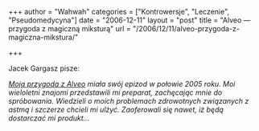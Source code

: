 +++
author = "Wahwah"
categories = ["Kontrowersje", "Leczenie", "Pseudomedycyna"]
date = "2006-12-11"
layout = "post"
title = "Alveo ― przygoda z magiczną miksturą"
url = "/2006/12/11/alveo-przygoda-z-magiczna-mikstura/"

+++

Jacek Gargasz pisze:

_[Moja przygoda z Alveo][1] miała swój epizod w połowie 2005 roku. Moi wieloletni znajomi przedstawili mi preparat, zachęcając mnie do spróbowania. Wiedzieli o moich problemach zdrowotnych związanych z astmą i szczerze chcieli mi ulżyć. Zaoferowali się nawet, iż będą dostarczać mi produkt&#8230;_

 [1]: http://www.racjonalista.pl/kk.php/s,5158 "Pełny artykuł o przygodzie z Alveo"